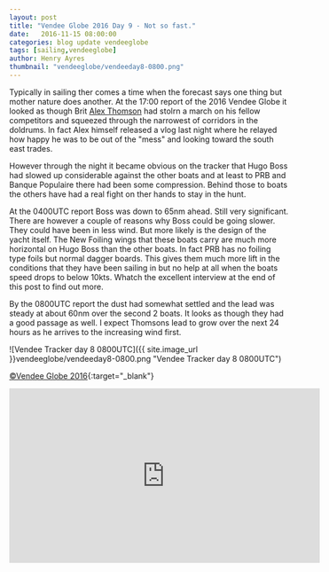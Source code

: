```yaml
--- 
layout: post
title: "Vendee Globe 2016 Day 9 - Not so fast."
date:   2016-11-15 08:00:00
categories: blog update vendeeglobe
tags: [sailing,vendeeglobe]
author: Henry Ayres
thumbnail: "vendeeglobe/vendeeday8-0800.png"
--- 
```


Typically in sailing ther comes a time when the forecast says one thing but mother nature does another.
At the 17:00 report of the 2016 Vendee Globe it looked as though  Brit  [Alex Thomson](http://www.alexthomsonracing.com/) had stolrn a march on his 
fellow competitors and squeezed through the narrowest of corridors in the doldrums.  In fact Alex himself released a vlog last night where he relayed how
happy he was to be out of the "mess" and looking toward the south east trades.

However through the night it became obvious on the tracker that Hugo Boss had slowed up considerable against the other boats and at least to PRB and Banque Populaire
there had been some compression.  Behind those to boats the others have had a real fight on ther hands to stay in the hunt.

At the 0400UTC report Boss was down to 65nm ahead.  Still very significant.  There are however a couple of reasons why Boss could be going slower.
They could have been in less wind. But more likely is the design of the yacht itself.
The New Foiling wings that these boats carry are much more horizontal on Hugo Boss than the other boats.
In fact PRB has no foiling type foils but normal dagger boards.  This gives them much more lift in the conditions that they have been sailing in but no help at all
when the boats speed drops to below 10kts.  Whatch the excellent interview at the end of this post to find out more.
 
By the 0800UTC report the dust had somewhat settled and the lead was steady at about 60nm over the second 2 boats.  It looks as though they had a good passage as well.
I expect Thomsons lead to grow over the next 24 hours as he arrives to the increasing wind first.

 
 


![Vendee Tracker day 8 0800UTC]({{ site.image_url }}vendeeglobe/vendeeday8-0800.png "Vendee Tracker day 8 0800UTC")

[&copy;Vendee Globe 2016](http://tracking2016.vendeeglobe.org/hp5ip0/){:target="_blank"}



<iframe width="560" height="315" src="https://www.youtube.com/embed/VdtFyKY-rJ0" frameborder="0" allowfullscreen></iframe>